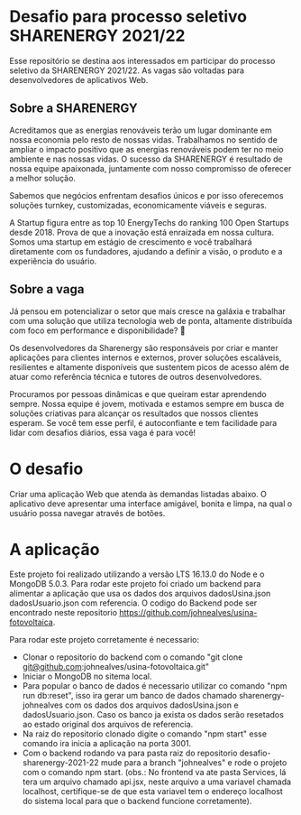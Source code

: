 # Desafio para processo seletivo SHARENERGY 2021/22

Esse repositório se destina aos interessados em participar do processo seletivo da SHARENERGY 2021/22. As vagas são voltadas para desenvolvedores de aplicativos Web.

## Sobre a SHARENERGY

Acreditamos que as energias renováveis terão um lugar dominante em nossa economia pelo resto de nossas vidas. Trabalhamos no sentido de ampliar o impacto positivo que as energias renováveis podem ter no meio ambiente e nas nossas vidas. O sucesso da SHARENERGY é resultado de nossa equipe apaixonada, juntamente com nosso compromisso de oferecer a melhor solução.

Sabemos que negócios enfrentam desafios únicos e por isso oferecemos soluções turnkey, customizadas, economicamente viáveis e seguras.

A Startup figura entre as top 10 EnergyTechs do ranking 100 Open Startups desde 2018. Prova de que a inovação está enraizada em nossa cultura. Somos uma startup em estágio de crescimento e você trabalhará diretamente com os fundadores, ajudando a definir a visão, o produto e a experiência do usuário.

## Sobre a vaga

Já pensou em potencializar o setor que mais cresce na galáxia e trabalhar com uma solução que utiliza tecnologia web de ponta, altamente distribuída com foco em performance e disponibilidade? 👀

Os desenvolvedores da Sharenergy são responsáveis por criar e manter aplicações para clientes internos e externos, prover soluções escaláveis, resilientes e altamente disponíveis que sustentem picos de acesso além de atuar como referência técnica e tutores de outros desenvolvedores.

Procuramos por pessoas dinâmicas e que queiram estar aprendendo sempre. Nossa equipe é jovem, motivada e estamos sempre em busca de soluções criativas para alcançar os resultados que nossos clientes esperam. Se você tem esse perfil, é autoconfiante e tem facilidade para lidar com desafios diários, essa vaga é para você!

# O desafio

Criar uma aplicação Web que atenda às demandas listadas abaixo. O aplicativo deve apresentar uma interface amigável, bonita e limpa, na qual o usuário possa navegar através de botões.

# A aplicação

Este projeto foi realizado utilizando a versão LTS 16.13.0 do Node e o MongoDB 5.0.3.
Para rodar este projeto foi criado um backend para alimentar a aplicação que usa os dados dos arquivos dadosUsina.json dadosUsuario.json com referencia. O codigo do Backend pode ser encontrado neste repositorio https://github.com/johnealves/usina-fotovoltaica.

Para rodar este projeto corretamente é necessario:
 - Clonar o repositorio do backend com o comando "git clone git@github.com:johnealves/usina-fotovoltaica.git"
 - Iniciar o MongoDB no sitema local.
 - Para popular o banco de dados é necessario utilizar co comando "npm run db:reset", isso ira gerar um banco de dados chamado sharenergy-johnealves com os dados dos arquivos dadosUsina.json e dadosUsuario.json. Caso os banco ja exista os dados serão resetados ao estado original dos arquivos de referencia.
 - Na raiz do repositorio clonado digite o comando "npm start" esse comando ira inicia a aplicação na porta 3001.
 - Com o backend rodando va para pasta raiz do repositorio desafio-sharenergy-2021-22 mude para a branch "johnealves" e rode o projeto com o comando npm start.
 (obs.: No frontend va ate pasta Services, lá tera um arquivo chamado api.jsx, neste arquivo a uma variavel chamada localhost, certifique-se de que esta variavel tem o endereço localhost do sistema local para que o backend funcione corretamente).
